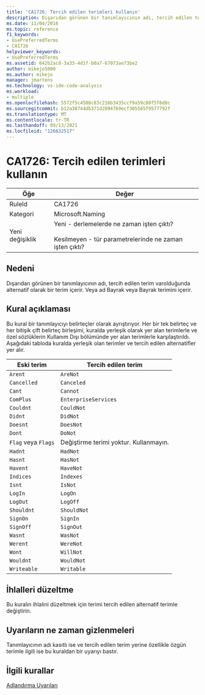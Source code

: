 ```yaml
---
title: 'CA1726: Tercih edilen terimleri kullanın'
description: Dışarıdan görünen bir tanımlayıcının adı, tercih edilen terim varolduğunda alternatif olarak bir terim içerir. Veya ad Bayrak veya Bayrak terimini içerir.
ms.date: 11/04/2016
ms.topic: reference
f1_keywords:
- UsePreferredTerms
- CA1726
helpviewer_keywords:
- UsePreferredTerms
ms.assetid: 642b2acd-3a33-4d1f-b0a7-67073ae73be2
author: mikejo5000
ms.author: mikejo
manager: jmartens
ms.technology: vs-ide-code-analysis
ms.workload:
- multiple
ms.openlocfilehash: 5572f5c4508c83c216b3435ccf9a59c80f5f6d8c
ms.sourcegitcommit: b12a38744db371d2894769ecf305585f9577792f
ms.translationtype: MT
ms.contentlocale: tr-TR
ms.lasthandoff: 09/13/2021
ms.locfileid: "126632517"
---
```

# <a name="ca1726-use-preferred-terms"></a>CA1726: Tercih edilen terimleri kullanın

|Öğe|Değer|
|-|-|
|RuleId|CA1726|
|Kategori|Microsoft.Naming|
|Yeni değişiklik|Yeni - derlemelerde ne zaman işten çıktı?<br /><br /> Kesilmeyen - tür parametrelerinde ne zaman işten çıktı?|

## <a name="cause"></a>Nedeni

Dışarıdan görünen bir tanımlayıcının adı, tercih edilen terim varolduğunda alternatif olarak bir terim içerir. Veya ad Bayrak veya Bayrak terimini içerir.

## <a name="rule-description"></a>Kural açıklaması

Bu kural bir tanımlayıcıyı belirteçler olarak ayrıştırıyor. Her bir tek belirteç ve her bitişik çift belirteç birleşimi, kuralda yerleşik olarak yer alan terimlerle ve özel sözlüklerin Kullanım Dışı bölümünde yer alan terimlerle karşılaştırıldı. Aşağıdaki tabloda kuralda yerleşik olan terimler ve tercih edilen alternatifler yer alır.

|Eski terim|Tercih edilen terim|
|-------------------|--------------------|
|`Arent`|`AreNot`|
|`Cancelled`|`Canceled`|
|`Cant`|`Cannot`|
|`ComPlus`|`EnterpriseServices`|
|`Couldnt`|`CouldNot`|
|`Didnt`|`DidNot`|
|`Doesnt`|`DoesNot`|
|`Dont`|`DoNot`|
|`Flag` veya `Flags`|Değiştirme terimi yoktur. Kullanmayın.|
|`Hadnt`|`HadNot`|
|`Hasnt`|`HasNot`|
|`Havent`|`HaveNot`|
|`Indices`|`Indexes`|
|`Isnt`|`IsNot`|
|`LogIn`|`LogOn`|
|`LogOut`|`LogOff`|
|`Shouldnt`|`ShouldNot`|
|`SignOn`|`SignIn`|
|`SignOff`|`SignOut`|
|`Wasnt`|`WasNot`|
|`Werent`|`WereNot`|
|`Wont`|`WillNot`|
|`Wouldnt`|`WouldNot`|
|`Writeable`|`Writable`|

## <a name="how-to-fix-violations"></a>İhlalleri düzeltme
Bu kuralın ihlalini düzeltmek için terimi tercih edilen alternatif terimle değiştirin.

## <a name="when-to-suppress-warnings"></a>Uyarıların ne zaman gizlenmeleri
Tanımlayıcının adı kasıtlı ise ve tercih edilen terim yerine özellikle özgün terimle ilgili ise bu kuraldan bir uyarıyı bastır.

## <a name="related-rules"></a>İlgili kurallar
[Adlandırma Uyarıları](/dotnet/fundamentals/code-analysis/quality-rules/naming-warnings)
